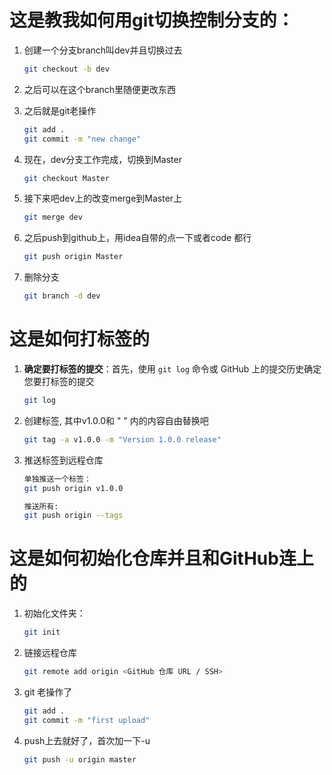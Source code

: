 # 这是教我如何用git切换控制分支的：

1. 创建一个分支branch叫dev并且切换过去

   ```bash
   git checkout -b dev
   ```

   

2. 之后可以在这个branch里随便更改东西

3. 之后就是git老操作

   ```bash
   git add .
   git commit -m "new change"
   ```

4. 现在，dev分支工作完成，切换到Master

   ```bash
   git checkout Master
   ```

5. 接下来吧dev上的改变merge到Master上

   ```bash
   git merge dev
   ```

6. 之后push到github上，用idea自带的点一下或者code 都行

   ```bash
   git push origin Master
   ```

7. 删除分支

   ```bash
   git branch -d dev
   ```

# 这是如何打标签的

1. **确定要打标签的提交**：首先，使用 `git log` 命令或 GitHub 上的提交历史确定您要打标签的提交

   ```bash
   git log
   ```

2. 创建标签, 其中v1.0.0和 " " 内的内容自由替换吧

   ```bash
   git tag -a v1.0.0 -m "Version 1.0.0 release"
   ```

3. 推送标签到远程仓库

   ```bash
   单独推送一个标签：
   git push origin v1.0.0
   
   推送所有:
   git push origin --tags
   ```

   

# 这是如何初始化仓库并且和GitHub连上的

1. 初始化文件夹：

   ```bash
   git init
   ```

2. 链接远程仓库

   ```bash
   git remote add origin <GitHub 仓库 URL / SSH>
   ```

3. git 老操作了

   ```bash
   git add .
   git commit -m "first upload"
   ```

4. push上去就好了，首次加一下-u

   ```bash
   git push -u origin master
   ```

   